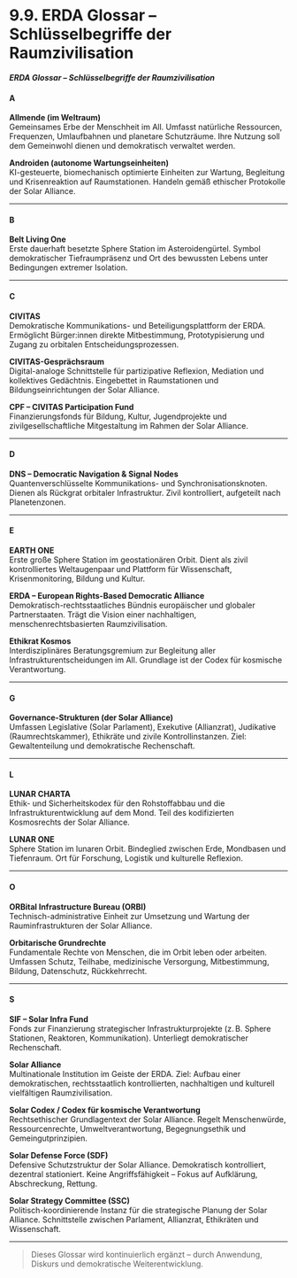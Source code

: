 # 9.9. ERDA Glossar – Schlüsselbegriffe der Raumzivilisation

_**ERDA Glossar – Schlüsselbegriffe der Raumzivilisation**_

#### A

**Allmende (im Weltraum)**\
Gemeinsames Erbe der Menschheit im All. Umfasst natürliche Ressourcen, Frequenzen, Umlaufbahnen und planetare Schutzräume. Ihre Nutzung soll dem Gemeinwohl dienen und demokratisch verwaltet werden.

**Androiden (autonome Wartungseinheiten)**\
KI-gesteuerte, biomechanisch optimierte Einheiten zur Wartung, Begleitung und Krisenreaktion auf Raumstationen. Handeln gemäß ethischer Protokolle der Solar Alliance.

***

#### B

**Belt Living One**\
Erste dauerhaft besetzte Sphere Station im Asteroidengürtel. Symbol demokratischer Tiefraumpräsenz und Ort des bewussten Lebens unter Bedingungen extremer Isolation.

***

#### C

**CIVITAS**\
Demokratische Kommunikations- und Beteiligungsplattform der ERDA. Ermöglicht Bürger:innen direkte Mitbestimmung, Prototypisierung und Zugang zu orbitalen Entscheidungsprozessen.

**CIVITAS-Gesprächsraum**\
Digital-analoge Schnittstelle für partizipative Reflexion, Mediation und kollektives Gedächtnis. Eingebettet in Raumstationen und Bildungseinrichtungen der Solar Alliance.

**CPF – CIVITAS Participation Fund**\
Finanzierungsfonds für Bildung, Kultur, Jugendprojekte und zivilgesellschaftliche Mitgestaltung im Rahmen der Solar Alliance.

***

#### D

**DNS – Democratic Navigation & Signal Nodes**\
Quantenverschlüsselte Kommunikations- und Synchronisationsknoten. Dienen als Rückgrat orbitaler Infrastruktur. Zivil kontrolliert, aufgeteilt nach Planetenzonen.

***

#### E

**EARTH ONE**\
Erste große Sphere Station im geostationären Orbit. Dient als zivil kontrolliertes Weltaugenpaar und Plattform für Wissenschaft, Krisenmonitoring, Bildung und Kultur.

**ERDA – European Rights-Based Democratic Alliance**\
Demokratisch-rechtsstaatliches Bündnis europäischer und globaler Partnerstaaten. Trägt die Vision einer nachhaltigen, menschenrechtsbasierten Raumzivilisation.

**Ethikrat Kosmos**\
Interdisziplinäres Beratungsgremium zur Begleitung aller Infrastrukturentscheidungen im All. Grundlage ist der Codex für kosmische Verantwortung.

***

#### G

**Governance-Strukturen (der Solar Alliance)**\
Umfassen Legislative (Solar Parlament), Exekutive (Allianzrat), Judikative (Raumrechtskammer), Ethikräte und zivile Kontrollinstanzen. Ziel: Gewaltenteilung und demokratische Rechenschaft.

***

#### L

**LUNAR CHARTA**\
Ethik- und Sicherheitskodex für den Rohstoffabbau und die Infrastrukturentwicklung auf dem Mond. Teil des kodifizierten Kosmosrechts der Solar Alliance.

**LUNAR ONE**\
Sphere Station im lunaren Orbit. Bindeglied zwischen Erde, Mondbasen und Tiefenraum. Ort für Forschung, Logistik und kulturelle Reflexion.

***

#### O

**ORBital Infrastructure Bureau (ORBI)**\
Technisch-administrative Einheit zur Umsetzung und Wartung der Rauminfrastrukturen der Solar Alliance.

**Orbitarische Grundrechte**\
Fundamentale Rechte von Menschen, die im Orbit leben oder arbeiten. Umfassen Schutz, Teilhabe, medizinische Versorgung, Mitbestimmung, Bildung, Datenschutz, Rückkehrrecht.

***

#### S

**SIF – Solar Infra Fund**\
Fonds zur Finanzierung strategischer Infrastrukturprojekte (z. B. Sphere Stationen, Reaktoren, Kommunikation). Unterliegt demokratischer Rechenschaft.

**Solar Alliance**\
Multinationale Institution im Geiste der ERDA. Ziel: Aufbau einer demokratischen, rechtsstaatlich kontrollierten, nachhaltigen und kulturell vielfältigen Raumzivilisation.

**Solar Codex / Codex für kosmische Verantwortung**\
Rechtsethischer Grundlagentext der Solar Alliance. Regelt Menschenwürde, Ressourcenrechte, Umweltverantwortung, Begegnungsethik und Gemeingutprinzipien.

**Solar Defense Force (SDF)**\
Defensive Schutzstruktur der Solar Alliance. Demokratisch kontrolliert, dezentral stationiert. Keine Angriffsfähigkeit – Fokus auf Aufklärung, Abschreckung, Rettung.

**Solar Strategy Committee (SSC)**\
Politisch-koordinierende Instanz für die strategische Planung der Solar Alliance. Schnittstelle zwischen Parlament, Allianzrat, Ethikräten und Wissenschaft.

***

> Dieses Glossar wird kontinuierlich ergänzt – durch Anwendung, Diskurs und demokratische Weiterentwicklung.
